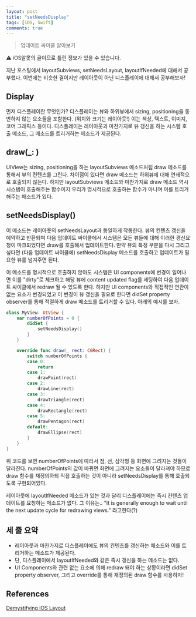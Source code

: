 ```yaml
---
layout: post
title: "setNeedsDisplay"
tags: [iOS, Swift]
comments: true
---
```


> 업데이트 싸이클 알아보기  

⚠ iOS알못의 글이므로 틀린 정보가 있을 수 있습니다.  

지난 포스팅에서 layoutSubviews, setNeedsLayout, layoutIfNeeded에 대해서 공부했다. 이번에는 비슷한 결이지만 레이아웃이 아닌 디스플레이에 대해서 공부해보자!

## Display

먼저 디스플레이란 무엇인가? 디스플레이는 뷰와 하위뷰에서 sizing, positioning을 동반하지 않는 요소들을 포함한다. (위치와 크기는 레이아웃!) 이는 색상, 텍스트, 이미지, 코어 그래픽스 등이다. 디스플레이는 레이아웃과 마찬가지로 뷰 갱신을 하는 시스템 호출 메소드, 그 메소드를 트리거하는 메소드가 제공된다.

## draw(_: )

UIView는 sizing, positioning을 하는 layoutSubviews 메소드처럼 draw 메소드를 통해서 뷰의 컨텐츠를 그린다. 차이점이 있다면 draw 메소드는 하위뷰에 대해 연쇄적으로 호출되지 않는다. 하지만 layoutSubviews 메소드와 마찬가지로 draw 메소드 역시 시스템이 호출해주는 함수이지 우리가 명시적으로 호출하는 함수가 아니며 이를 트리거해주는 메소드가 있다.

## setNeedsDisplay()

이 메소드는 레이아웃의 setNeedsLayout과 동일하게 작동한다. 뷰의 컨텐츠 갱신을 예약하고 반환되며 다음 업데이트 싸이클에서 시스템은 모든 뷰들에 대해 이러한 갱신요청이 마크되었다면 draw를 호출해서 업데이트한다. 만약 뷰의 특정 부분을 다시 그리고 싶다면 (다음 업데이트 싸이클에) setNeedsDisplay 메소드를 호출하고 업데이트가 필요한 뷰를 넘겨주면 된다.

이 메소드를 명시적으로 호출하지 않아도 시스템은 UI components에 변경이 일어나면 이를 "dirty"로 체크하고 해당 뷰에 content updated flag를 세팅하여 다음 업데이트 싸이클에서 redraw 될 수 있도록 한다. 하지만 UI components와 직접적인 연관이 없는 요소가 변경되었고 이 변경이 뷰 갱신을 필요로 한다면 didSet property observer를 통해 적절하게 draw 메소드를 트리거할 수 있다. 아래의 예시를 보자.

```swift
class MyView: UIView {
    var numberOfPoints = 0 {
        didSet {
            setNeedsDisplay()
        }
    }

    override func draw(_ rect: CGRect) {
        switch numberOfPoints {
        case 0:
            return
        case 1:
            drawPoint(rect)
        case 2:
            drawLine(rect)
        case 3:
            drawTriangle(rect)
        case 4:
            drawRectangle(rect)
        case 5:
            drawPentagon(rect)
        default:
            drawEllipse(rect)
        }
    }
}
```

위 코드를 보면 numberOfPoints에 따라서 점, 선, 삼각형 등 화면에 그려지는 것들이 달라진다. numberOfPoints의 값이 바뀌면 화면에 그려지는 요소들이 달라져야 하므로 draw 함수를 재정의하되 직접 호출하는 것이 아니라 setNeedsDisplay를 통해 호출되도록 구현되어있다.

레이아웃에 layoutIfNeeded 메소드가 있는 것과 달리 디스플레이에는 즉시 컨텐츠 업데이트를 요청하는 메소드가 없다. 그 이유는.. "It is generally enough to wait until the next update cycle for redrawing views." 라고한다(?)

## 세 줄 요약

- 레이아웃과 마찬가지로 디스플레이에도 뷰의 컨텐츠를 갱신하는 메소드와 이를 트리거하는 메소드가 제공된다.
- 단, 디스플레이에서 layoutIfNeeded와 같은 즉시 갱신을 하는 메소드는 없다.
- UI Components와 관련 없는 요소에 의해 redraw 돼야 하는 상황이라면 didSet property observer, 그리고 override를 통해 재정의된 draw 함수를 사용하자!

## References

[Demystifying iOS Layout](https://tech.gc.com/demystifying-ios-layout/)
